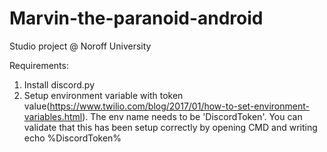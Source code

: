 # Marvin-the-paranoid-android
Studio project @ Noroff University 


Requirements: 

1. Install discord.py 
2. Setup environment variable with token value(https://www.twilio.com/blog/2017/01/how-to-set-environment-variables.html). The env name
needs to be 'DiscordToken'. You can validate that this has been setup correctly by opening CMD and writing echo %DiscordToken%
